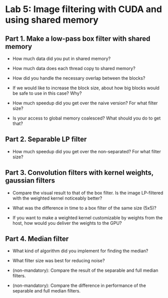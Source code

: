 # Lab 5: Image filtering with CUDA and using shared memory
## Part 1. Make a low-pass box filter with shared memory

* How much data did you put in shared memory?

* How much data does each thread copy to shared memory?

* How did you handle the necessary overlap between the blocks?

* If we would like to increase the block size, about how big blocks would be safe to use in this case? Why?

* How much speedup did you get over the naive version? For what filter size?

* Is your access to global memory coalesced? What should you do to get that?

## Part 2. Separable LP filter

* How much speedup did you get over the non-separated? For what filter size?

## Part 3. Convolution filters with kernel weights, gaussian filters

* Compare the visual result to that of the box filter. Is the image LP-filtered with the weighted kernel noticeably better?

* What was the difference in time to a box filter of the same size (5x5)?

* If you want to make a weighted kernel customizable by weights from the host, how would you deliver the weights to the GPU?

## Part 4. Median filter

* What kind of algorithm did you implement for finding the median?

* What filter size was best for reducing noise?

* (non-mandatory): Compare the result of the separable and full median filters.

* (non-mandatory): Compare the difference in performance of the separable and full median filters.